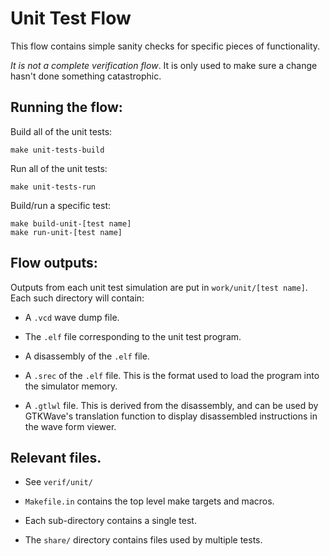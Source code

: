 
# Unit Test Flow

This flow contains simple sanity checks for specific pieces of
functionality.

*It is not a complete verification flow*.
It is only used to make sure a change hasn't done something
catastrophic.

## Running the flow:

Build all of the unit tests:
```
make unit-tests-build
```

Run all of the unit tests:
```
make unit-tests-run
```

Build/run a specific test:
```
make build-unit-[test name]
make run-unit-[test name]
```

## Flow outputs:

Outputs from each unit test simulation are put in
`work/unit/[test name]`.
Each such directory will contain:

- A `.vcd` wave dump file.

- The `.elf` file corresponding to the unit test program.

- A disassembly of the `.elf` file.

- A `.srec` of the `.elf` file. This is the format used to load
  the program into the simulator memory.

- A `.gtlwl` file. This is derived from the disassembly, and can be
  used by GTKWave's translation function to display disassembled
  instructions in the wave form viewer.

## Relevant files.

- See `verif/unit/`

- `Makefile.in` contains the top level make targets and macros.

- Each sub-directory contains a single test.

- The `share/` directory contains files used by multiple tests.

